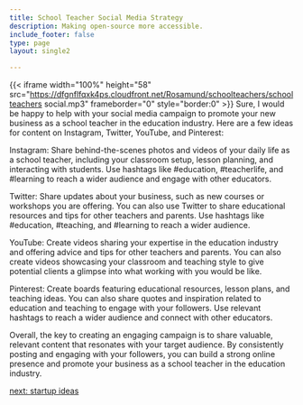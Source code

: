 ```yaml
---
title: School Teacher Social Media Strategy
description: Making open-source more accessible.
include_footer: false
type: page
layout: single2

---
```


{{< iframe width="100%" height="58" src="https://dfgnflfqxk4ps.cloudfront.net/Rosamund/schoolteachers/schoolteachers social.mp3" frameborder="0" style="border:0" >}}
Sure, I would be happy to help with your social media campaign to promote your new business as a school teacher in the education industry. Here are a few ideas for content on Instagram, Twitter, YouTube, and Pinterest:

Instagram: Share behind-the-scenes photos and videos of your daily life as a school teacher, including your classroom setup, lesson planning, and interacting with students. Use hashtags like #education, #teacherlife, and #learning to reach a wider audience and engage with other educators.

Twitter: Share updates about your business, such as new courses or workshops you are offering. You can also use Twitter to share educational resources and tips for other teachers and parents. Use hashtags like #education, #teaching, and #learning to reach a wider audience.

YouTube: Create videos sharing your expertise in the education industry and offering advice and tips for other teachers and parents. You can also create videos showcasing your classroom and teaching style to give potential clients a glimpse into what working with you would be like.

Pinterest: Create boards featuring educational resources, lesson plans, and teaching ideas. You can also share quotes and inspiration related to education and teaching to engage with your followers. Use relevant hashtags to reach a wider audience and connect with other educators.

Overall, the key to creating an engaging campaign is to share valuable, relevant content that resonates with your target audience. By consistently posting and engaging with your followers, you can build a strong online presence and promote your business as a school teacher in the education industry.


<a href="https://workdojos.com/schoolteachers/startup">next: startup ideas</a>
